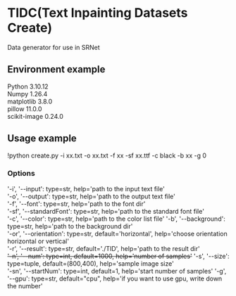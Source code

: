 # TIDC(Text Inpainting Datasets Create)
Data generator for use in SRNet

## Environment example
Python  3.10.12  
Numpy   1.26.4  
matplotlib  3.8.0  
pillow  11.0.0  
scikit-image    0.24.0  

## Usage example
!python create.py -i xx.txt -o xx.txt -f xx -sf xx.ttf -c black -b xx -g 0

### Options
'-i', '--input': type=str, help='path to the input text file'  
'-o', '--output': type=str, help='path to the output text file'  
'-f', '--font': type=str, help='path to the font dir'  
'-sf', '--standardFont': type=str, help='path to the standard font file'  
'-c', '--color': type=str, help='path to the color list file' 
'-b', '--background': type=str, help='path to the background dir'  
'-or', '--orientation': type=str, default='horizontal', help='choose orientation horizontal or vertical'  
'-r', '--result': type=str, default='./TID', help='path to the result dir'  
~~'-n', '--num': type=int, default=1000, help='number of samples'~~
'-s', '--size': type=tuple, default=(800,400), help='sample image size'  
'-sn', '--startNum': type=int, default=1, help='start number of samples'
'-g', '--gpu': type=str, default="cpu", help='if you want to use gpu, write down the number'